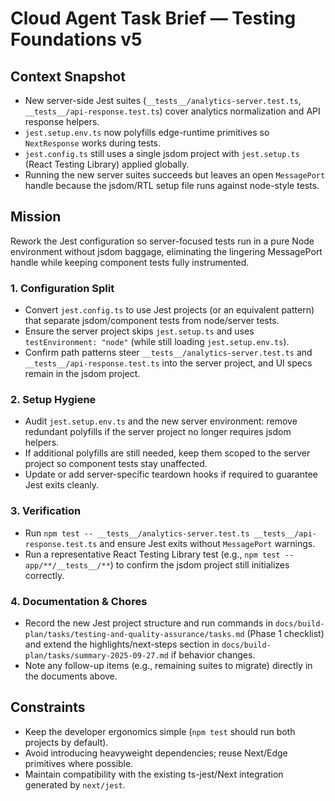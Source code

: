 # Cloud Agent Task Brief — Testing Foundations v5

## Context Snapshot
- New server-side Jest suites (`__tests__/analytics-server.test.ts`, `__tests__/api-response.test.ts`) cover analytics normalization and API response helpers.
- `jest.setup.env.ts` now polyfills edge-runtime primitives so `NextResponse` works during tests.
- `jest.config.ts` still uses a single jsdom project with `jest.setup.ts` (React Testing Library) applied globally.
- Running the new server suites succeeds but leaves an open `MessagePort` handle because the jsdom/RTL setup file runs against node-style tests.

## Mission
Rework the Jest configuration so server-focused tests run in a pure Node environment without jsdom baggage, eliminating the lingering MessagePort handle while keeping component tests fully instrumented.

### 1. Configuration Split
- Convert `jest.config.ts` to use Jest projects (or an equivalent pattern) that separate jsdom/component tests from node/server tests.
- Ensure the server project skips `jest.setup.ts` and uses `testEnvironment: "node"` (while still loading `jest.setup.env.ts`).
- Confirm path patterns steer `__tests__/analytics-server.test.ts` and `__tests__/api-response.test.ts` into the server project, and UI specs remain in the jsdom project.

### 2. Setup Hygiene
- Audit `jest.setup.env.ts` and the new server environment: remove redundant polyfills if the server project no longer requires jsdom helpers.
- If additional polyfills are still needed, keep them scoped to the server project so component tests stay unaffected.
- Update or add server-specific teardown hooks if required to guarantee Jest exits cleanly.

### 3. Verification
- Run `npm test -- __tests__/analytics-server.test.ts __tests__/api-response.test.ts` and ensure Jest exits without `MessagePort` warnings.
- Run a representative React Testing Library test (e.g., `npm test -- app/**/__tests__/**`) to confirm the jsdom project still initializes correctly.

### 4. Documentation & Chores
- Record the new Jest project structure and run commands in `docs/build-plan/tasks/testing-and-quality-assurance/tasks.md` (Phase 1 checklist) and extend the highlights/next-steps section in `docs/build-plan/tasks/summary-2025-09-27.md` if behavior changes.
- Note any follow-up items (e.g., remaining suites to migrate) directly in the documents above.

## Constraints
- Keep the developer ergonomics simple (`npm test` should run both projects by default).
- Avoid introducing heavyweight dependencies; reuse Next/Edge primitives where possible.
- Maintain compatibility with the existing ts-jest/Next integration generated by `next/jest`.
